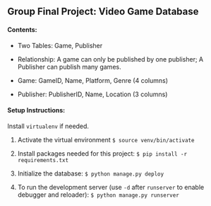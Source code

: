 ## Group Final Project: Video Game Database

#### Contents:

- Two Tables: Game, Publisher

- Relationship: A game can only be published by one publisher; A Publisher can publish many games.

- Game: GameID, Name, Platform, Genre (4 columns)

- Publisher: PublisherID, Name, Location (3 columns)

#### Setup Instructions:

Install `virtualenv` if needed.

1. Activate the virtual environment
    `$ source venv/bin/activate`

2. Install packages needed for this project:
    `$ pip install -r requirements.txt`

3. Initialize the database:
    `$ python manage.py deploy`

4. To run the development server (use `-d` after `runserver` to enable debugger and reloader):
    `$ python manage.py runserver`
